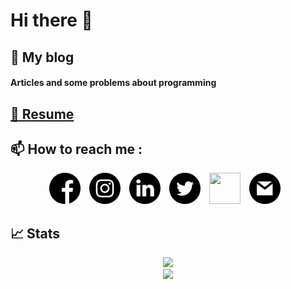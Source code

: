 # Hi there 👋

<div> 
  <!-- My Blog section -->
  <h2> 📝 My blog </h2> 
  <h4> <a style="text-decoration: none;" href="https://elguneminov.medium.com/" >Articles and some problems about programming</a> </h4>
  
  <!-- Resume section -->
  <h2> <a href="https://flowcv.io/dfacc822-a120-4851-8c93-90791c499a73">👤 Resume</a> </h2>
  
  <!-- How to reach me section -->
  <h2> 📫 How to reach me : </h2>
  <p align="center">
    <a style="text-decoration: none; padding-right: 10px;" href="https://www.facebook.com/profile.php?id=100008153256246"> 
      <img width="50" height="50" src="https://github.com/elguneminov/elguneminov/blob/main/files/facebook.svg">
    </a>
    <a style="text-decoration: none; padding-right: 10px;" href="https://www.instagram.com/elgun__eminov/"> 
      <img width="50" height="50" src="https://github.com/elguneminov/elguneminov/blob/main/files/instagram.svg">
    </a>
    <a style="text-decoration: none; padding-right: 10px;" href="linkedin.com/in/elgun-eminov-5b39181b7/"> 
      <img width="50" height="50" src="https://github.com/elguneminov/elguneminov/blob/main/files/linkedin.svg">
    </a>
    <a style="text-decoration: none; padding-right: 10px;" href="https://twitter.com/elgunofficial"> 
      <img width="50" height="50" src="https://github.com/elguneminov/elguneminov/blob/main/files/twitter.svg">
    </a>
    <a style="text-decoration: none; padding-right: 10px;" href="https://t.me/ElgunEminov"> 
      <img width="50" height="50" src="https://github.com/elguneminov/elguneminov/blob/main/files/telegram.svg">
    </a>
    <a style="text-decoration: none; padding-right: 10px;" href="mailto: elguneminov1999@gmail.com"> 
      <img width="50" height="50" src="https://github.com/elguneminov/elguneminov/blob/main/files/gmail.svg">
    </a>
  </p>
  
  <h2> 📈 Stats </h2>
  <p align="center">
    <img width="400" src="https://github-readme-stats.vercel.app/api?username=elguneminov&count_private=true&show_icons=true"><br>
    <img width="400" src="https://github-readme-stats.vercel.app/api/top-langs/?username=elguneminov&langs_count=100&layout=compact">
  </p>
</div>


<!--
**elguneminov/elguneminov** is a ✨ _special_ ✨ repository because its `README.md` (this file) appears on your GitHub profile.

Here are some ideas to get you started:

- 🔭 I’m currently working on ...
- 🌱 I’m currently learning ...
- 👯 I’m looking to collaborate on ...
- 🤔 I’m looking for help with ...
- 💬 Ask me about ...
- 📫 How to reach me: ...
- 😄 Pronouns: ...
- ⚡ Fun fact: ...
-->
